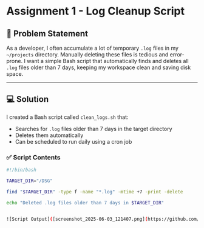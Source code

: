 # Assignment 1 - Log Cleanup Script

## 🧠 Problem Statement
As a developer, I often accumulate a lot of temporary `.log` files in my `~/projects` directory. Manually deleting these files is tedious and error-prone. I want a simple Bash script that automatically finds and deletes all `.log` files older than 7 days, keeping my workspace clean and saving disk space.

---

## 💻 Solution

I created a Bash script called `clean_logs.sh` that:

- Searches for `.log` files older than 7 days in the target directory
- Deletes them automatically
- Can be scheduled to run daily using a cron job

### ✅ Script Contents
```bash
#!/bin/bash

TARGET_DIR="/DSG"

find "$TARGET_DIR" -type f -name "*.log" -mtime +7 -print -delete

echo "Deleted .log files older than 7 days in $TARGET_DIR"


![Script Output]([screenshot_2025-06-03_121407.png](https://github.com/anjaninandan001/open-lecture-assignments-y25/blob/main/Anjani%20Nandan/Assignment_1/Question_1/Screenshot%202025-06-03%20121407.png))


